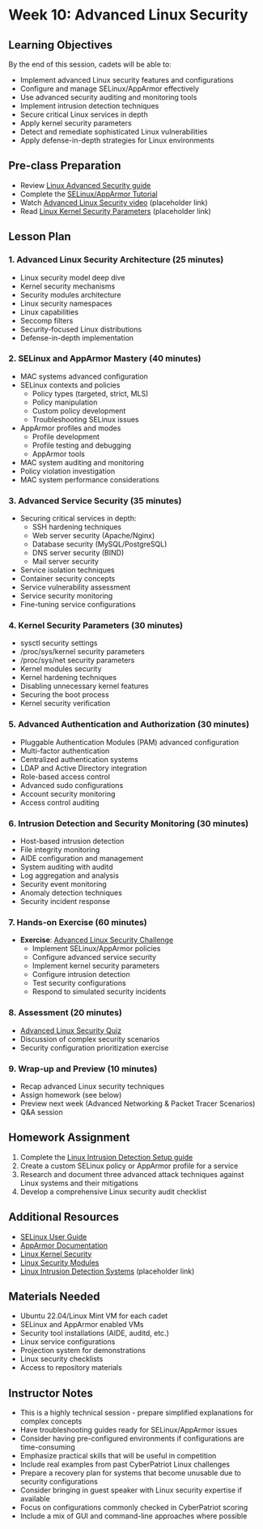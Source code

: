 # Week 10: Advanced Linux Security

## Learning Objectives
By the end of this session, cadets will be able to:
- Implement advanced Linux security features and configurations
- Configure and manage SELinux/AppArmor effectively
- Use advanced security auditing and monitoring tools
- Implement intrusion detection techniques
- Secure critical Linux services in depth
- Apply kernel security parameters
- Detect and remediate sophisticated Linux vulnerabilities
- Apply defense-in-depth strategies for Linux environments

## Pre-class Preparation
- Review [Linux Advanced Security guide](../../Linux/Guides/Advanced/Linux_Advanced_Security.md)
- Complete the [SELinux/AppArmor Tutorial](../../Linux/Guides/Advanced/Mandatory_Access_Controls.md)
- Watch [Advanced Linux Security video](https://www.youtube.com/watch?v=example) (placeholder link)
- Read [Linux Kernel Security Parameters](https://example.com/kernel-security) (placeholder link)

## Lesson Plan

### 1. Advanced Linux Security Architecture (25 minutes)
- Linux security model deep dive
- Kernel security mechanisms
- Security modules architecture
- Linux security namespaces
- Linux capabilities
- Seccomp filters
- Security-focused Linux distributions
- Defense-in-depth implementation

### 2. SELinux and AppArmor Mastery (40 minutes)
- MAC systems advanced configuration
- SELinux contexts and policies
  - Policy types (targeted, strict, MLS)
  - Policy manipulation
  - Custom policy development
  - Troubleshooting SELinux issues
- AppArmor profiles and modes
  - Profile development
  - Profile testing and debugging
  - AppArmor tools
- MAC system auditing and monitoring
- Policy violation investigation
- MAC system performance considerations

### 3. Advanced Service Security (35 minutes)
- Securing critical services in depth:
  - SSH hardening techniques
  - Web server security (Apache/Nginx)
  - Database security (MySQL/PostgreSQL)
  - DNS server security (BIND)
  - Mail server security
- Service isolation techniques
- Container security concepts
- Service vulnerability assessment
- Service security monitoring
- Fine-tuning service configurations

### 4. Kernel Security Parameters (30 minutes)
- sysctl security settings
- /proc/sys/kernel security parameters
- /proc/sys/net security parameters
- Kernel modules security
- Kernel hardening techniques
- Disabling unnecessary kernel features
- Securing the boot process
- Kernel security verification

### 5. Advanced Authentication and Authorization (30 minutes)
- Pluggable Authentication Modules (PAM) advanced configuration
- Multi-factor authentication
- Centralized authentication systems
- LDAP and Active Directory integration
- Role-based access control
- Advanced sudo configurations
- Account security monitoring
- Access control auditing

### 6. Intrusion Detection and Security Monitoring (30 minutes)
- Host-based intrusion detection
- File integrity monitoring
- AIDE configuration and management
- System auditing with auditd
- Log aggregation and analysis
- Security event monitoring
- Anomaly detection techniques
- Security incident response

### 7. Hands-on Exercise (60 minutes)
- **Exercise**: [Advanced Linux Security Challenge](../../Linux/Exercises/Advanced_Linux_Security_Challenge.md)
  - Implement SELinux/AppArmor policies
  - Configure advanced service security
  - Implement kernel security parameters
  - Configure intrusion detection
  - Test security configurations
  - Respond to simulated security incidents

### 8. Assessment (20 minutes)
- [Advanced Linux Security Quiz](../../Linux/Quizzes/Quiz-Files/Advanced_Linux_Security_Quiz.md)
- Discussion of complex security scenarios
- Security configuration prioritization exercise

### 9. Wrap-up and Preview (10 minutes)
- Recap advanced Linux security techniques
- Assign homework (see below)
- Preview next week (Advanced Networking & Packet Tracer Scenarios)
- Q&A session

## Homework Assignment
1. Complete the [Linux Intrusion Detection Setup guide](../../Linux/Guides/Advanced/Intrusion_Detection_Setup.md)
2. Create a custom SELinux policy or AppArmor profile for a service
3. Research and document three advanced attack techniques against Linux systems and their mitigations
4. Develop a comprehensive Linux security audit checklist

## Additional Resources
- [SELinux User Guide](https://access.redhat.com/documentation/en-us/red_hat_enterprise_linux/8/html/using_selinux/index)
- [AppArmor Documentation](https://gitlab.com/apparmor/apparmor/-/wikis/Documentation)
- [Linux Kernel Security](https://www.kernel.org/doc/html/latest/security/index.html)
- [Linux Security Modules](https://www.linux.com/news/overview-linux-kernel-security-features/)
- [Linux Intrusion Detection Systems](https://example.com/linux-ids) (placeholder link)

## Materials Needed
- Ubuntu 22.04/Linux Mint VM for each cadet
- SELinux and AppArmor enabled VMs
- Security tool installations (AIDE, auditd, etc.)
- Linux service configurations
- Projection system for demonstrations
- Linux security checklists
- Access to repository materials

## Instructor Notes
- This is a highly technical session - prepare simplified explanations for complex concepts
- Have troubleshooting guides ready for SELinux/AppArmor issues
- Consider having pre-configured environments if configurations are time-consuming
- Emphasize practical skills that will be useful in competition
- Include real examples from past CyberPatriot Linux challenges
- Prepare a recovery plan for systems that become unusable due to security configurations
- Consider bringing in guest speaker with Linux security expertise if available
- Focus on configurations commonly checked in CyberPatriot scoring
- Include a mix of GUI and command-line approaches where possible
